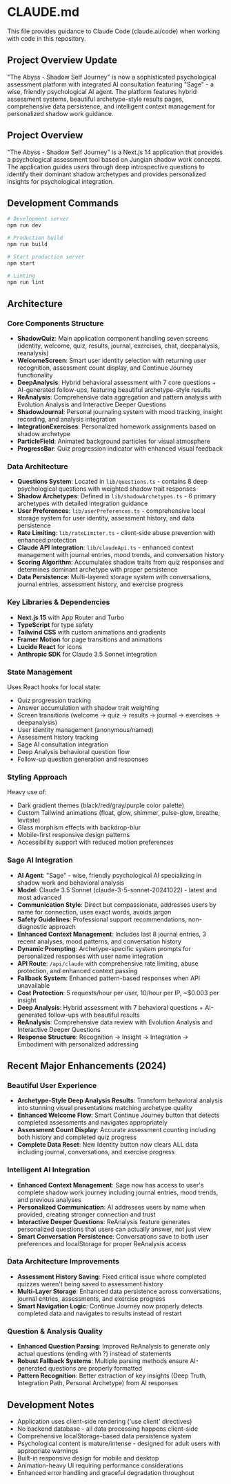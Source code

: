 # CLAUDE.md

This file provides guidance to Claude Code (claude.ai/code) when working with code in this repository.

## Project Overview Update

"The Abyss - Shadow Self Journey" is now a sophisticated psychological assessment platform with integrated AI consultation featuring "Sage" - a wise, friendly psychological AI agent. The platform features hybrid assessment systems, beautiful archetype-style results pages, comprehensive data persistence, and intelligent context management for personalized shadow work guidance.

## Project Overview

"The Abyss - Shadow Self Journey" is a Next.js 14 application that provides a psychological assessment tool based on Jungian shadow work concepts. The application guides users through deep introspective questions to identify their dominant shadow archetypes and provides personalized insights for psychological integration.

## Development Commands

```bash
# Development server
npm run dev

# Production build  
npm run build

# Start production server
npm start

# Linting
npm run lint
```

## Architecture

### Core Components Structure

- **ShadowQuiz**: Main application component handling seven screens (identity, welcome, quiz, results, journal, exercises, chat, deepanalysis, reanalysis)
- **WelcomeScreen**: Smart user identity selection with returning user recognition, assessment count display, and Continue Journey functionality
- **DeepAnalysis**: Hybrid behavioral assessment with 7 core questions + AI-generated follow-ups, featuring beautiful archetype-style results
- **ReAnalysis**: Comprehensive data aggregation and pattern analysis with Evolution Analysis and Interactive Deeper Questions
- **ShadowJournal**: Personal journaling system with mood tracking, insight recording, and analysis integration
- **IntegrationExercises**: Personalized homework assignments based on shadow archetype
- **ParticleField**: Animated background particles for visual atmosphere
- **ProgressBar**: Quiz progression indicator with enhanced visual feedback

### Data Architecture

- **Questions System**: Located in `lib/questions.ts` - contains 8 deep psychological questions with weighted shadow trait responses
- **Shadow Archetypes**: Defined in `lib/shadowArchetypes.ts` - 6 primary archetypes with detailed integration guidance
- **User Preferences**: `lib/userPreferences.ts` - comprehensive local storage system for user identity, assessment history, and data persistence
- **Rate Limiting**: `lib/rateLimiter.ts` - client-side abuse prevention with enhanced protection
- **Claude API Integration**: `lib/claudeApi.ts` - enhanced context management with journal entries, mood trends, and conversation history
- **Scoring Algorithm**: Accumulates shadow traits from quiz responses and determines dominant archetype with proper persistence
- **Data Persistence**: Multi-layered storage system with conversations, journal entries, assessment history, and exercise progress

### Key Libraries & Dependencies

- **Next.js 15** with App Router and Turbo
- **TypeScript** for type safety
- **Tailwind CSS** with custom animations and gradients
- **Framer Motion** for page transitions and animations
- **Lucide React** for icons
- **Anthropic SDK** for Claude 3.5 Sonnet integration

### State Management

Uses React hooks for local state:
- Quiz progression tracking
- Answer accumulation with shadow trait weighting
- Screen transitions (welcome → quiz → results → journal → exercises → deepanalysis)
- User identity management (anonymous/named)
- Assessment history tracking
- Sage AI consultation integration
- Deep Analysis behavioral question flow
- Follow-up question generation and responses

### Styling Approach

Heavy use of:
- Dark gradient themes (black/red/gray/purple color palette)
- Custom Tailwind animations (float, glow, shimmer, pulse-glow, breathe, levitate)
- Glass morphism effects with backdrop-blur
- Mobile-first responsive design patterns
- Accessibility support with reduced motion preferences

### Sage AI Integration

- **AI Agent**: "Sage" - wise, friendly psychological AI specializing in shadow work and behavioral analysis
- **Model**: Claude 3.5 Sonnet (claude-3-5-sonnet-20241022) - latest and most advanced
- **Communication Style**: Direct but compassionate, addresses users by name for connection, uses exact words, avoids jargon
- **Safety Guidelines**: Professional support recommendations, non-diagnostic approach
- **Enhanced Context Management**: Includes last 8 journal entries, 3 recent analyses, mood patterns, and conversation history
- **Dynamic Prompting**: Archetype-specific system prompts for personalized responses with user name integration
- **API Route**: `/api/claude` with comprehensive rate limiting, abuse protection, and enhanced context passing
- **Fallback System**: Enhanced pattern-based responses when API unavailable
- **Cost Protection**: 5 requests/hour per user, 10/hour per IP, ~$0.003 per insight
- **Deep Analysis**: Hybrid assessment with 7 behavioral questions + AI-generated follow-ups with beautiful results
- **ReAnalysis**: Comprehensive data review with Evolution Analysis and Interactive Deeper Questions
- **Response Structure**: Recognition → Insight → Integration → Embodiment with personalized addressing

## Recent Major Enhancements (2024)

### Beautiful User Experience
- **Archetype-Style Deep Analysis Results**: Transform behavioral analysis into stunning visual presentations matching archetype quality
- **Enhanced Welcome Flow**: Smart Continue Journey button that detects completed assessments and navigates appropriately
- **Assessment Count Display**: Accurate assessment counting including both history and completed quiz progress
- **Complete Data Reset**: New Identity button now clears ALL data including journal, conversations, and exercise progress

### Intelligent AI Integration
- **Enhanced Context Management**: Sage now has access to user's complete shadow work journey including journal entries, mood trends, and previous analyses
- **Personalized Communication**: AI addresses users by name when provided, creating stronger connection and trust
- **Interactive Deeper Questions**: ReAnalysis feature generates personalized questions that users can actually answer, not just view
- **Smart Conversation Persistence**: Conversations save to both user preferences and localStorage for proper ReAnalysis access

### Data Architecture Improvements
- **Assessment History Saving**: Fixed critical issue where completed quizzes weren't being saved to assessment history
- **Multi-Layer Storage**: Enhanced data persistence across conversations, journal entries, assessments, and exercise progress
- **Smart Navigation Logic**: Continue Journey now properly detects completed data and navigates to results instead of restart

### Question & Analysis Quality
- **Enhanced Question Parsing**: Improved ReAnalysis to generate only actual questions (ending with ?) instead of statements
- **Robust Fallback Systems**: Multiple parsing methods ensure AI-generated questions are properly formatted
- **Pattern Recognition**: Better extraction of key insights (Deep Truth, Integration Path, Personal Archetype) from AI responses

## Development Notes

- Application uses client-side rendering ('use client' directives)
- No backend database - all data processing happens client-side
- Comprehensive localStorage-based data persistence system
- Psychological content is mature/intense - designed for adult users with appropriate warnings
- Built-in responsive design for mobile and desktop
- Animation-heavy UI requiring performance considerations
- Enhanced error handling and graceful degradation throughout